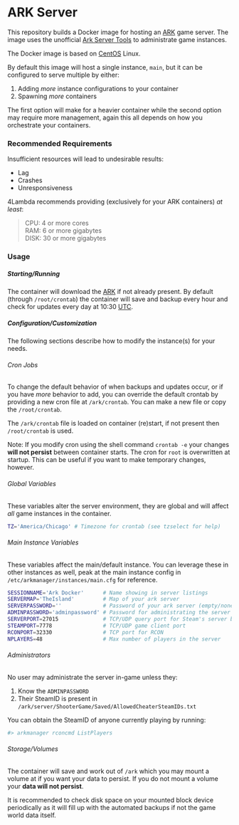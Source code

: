 # ARK Server

This repository builds a Docker image for hosting an [ARK](https://store.steampowered.com/app/346110/ARK_Survival_Evolved/) game server.
The image uses the unofficial [Ark Server Tools](https://github.com/FezVrasta/ark-server-tools) to
administrate game instances.

The Docker image is based on [CentOS](https://www.centos.org/) Linux.

By default this image will host a single instance, `main`, but it can be configured to serve multiple
by either:

1. Adding _more_ instance configurations to your container
2. Spawning _more_ containers

The first option will make for a heavier container while the second option may require more management, 
again this all depends on how you orchestrate your containers.

### Recommended Requirements

Insufficient resources will lead to undesirable results:

- Lag
- Crashes
- Unresponsiveness

4Lambda recommends providing (exclusively for your ARK containers) _at least_:

> CPU: 4 or more cores \
RAM: 6 or more gigabytes \
DISK: 30 or more gigabytes

### Usage


##### Starting/Running

The container will download the [ARK](https://store.steampowered.com/app/346110/ARK_Survival_Evolved/) if not
already present. By default (through `/root/crontab`) the container will save and backup every hour
and check for updates every day at 10:30 [UTC](https://www.timeanddate.com/time/zone/timezone/utc).

##### Configuration/Customization

The following sections describe how to modify the instance(s) for your needs.

###### Cron Jobs

To change the default behavior of when backups and updates occur, or if you have _more_ behavior to
add, you can override the default crontab by providing a new cron file at `/ark/crontab`. You can
make a new file or copy the `/root/crontab`.

The `/ark/crontab` file is loaded on container (re)start, if not present then `/root/crontab` is
used. 

Note: If you modify cron using the shell command `crontab -e` your changes **will not persist** between
container starts. The cron for `root` is overwritten at startup. This can be useful if you want to make
temporary changes, however.

###### Global Variables

These variables alter the server environment, they are global and will affect _all_ game instances
in the container.

```bash
TZ='America/Chicago' # Timezone for crontab (see tzselect for help)
```

###### Main Instance Variables

These variables affect the main/default instance. You can leverage these in other instances as well,
peak at the main instance config in `/etc/arkmanager/instances/main.cfg` for reference.


```bash
SESSIONNAME='Ark Docker'      # Name showing in server listings 
SERVERMAP='TheIsland'         # Map of your ark server
SERVERPASSWORD=''             # Password of your ark server (empty/none for no password)
ADMINPASSWORD='adminpassword' # Password for administrating the server for eligible players 
SERVERPORT=27015              # TCP/UDP query port for Steam's server browser
STEAMPORT=7778                # TCP/UDP game client port
RCONPORT=32330                # TCP port for RCON
NPLAYERS=48                   # Max number of players in the server
```

###### Administrators

No user may administrate the server in-game unless they:

1. Know the `ADMINPASSWORD`
2. Their SteamID is present in `/ark/server/ShooterGame/Saved/AllowedCheaterSteamIDs.txt`

You can obtain the SteamID of anyone currently playing by running:

```bash
#> arkmanager rconcmd ListPlayers
```

###### Storage/Volumes

The container will save and work out of `/ark` which you may mount a volume at if you want your data
to persist. If you do not mount a volume your **data will not persist**.

It is recommended to check disk space on your mounted block device periodically as it will fill up 
with the automated backups if not the game world data itself.
